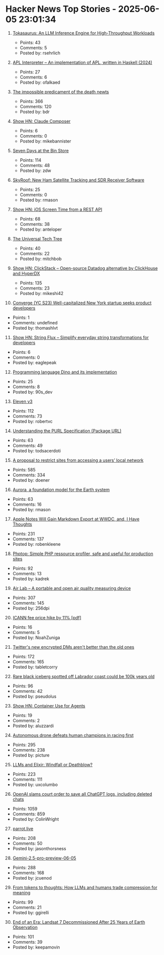 # Hacker News Top Stories - 2025-06-05 23:01:34

1. [Tokasaurus: An LLM Inference Engine for High-Throughput Workloads](https://scalingintelligence.stanford.edu/blogs/tokasaurus/)
   - Points: 43
   - Comments: 5
   - Posted by: rsehrlich

2. [APL Interpreter – An implementation of APL, written in Haskell (2024)](https://scharenbroch.dev/projects/apl-interpreter/)
   - Points: 27
   - Comments: 6
   - Posted by: ofalkaed

3. [The impossible predicament of the death newts](https://crookedtimber.org/2025/06/05/occasional-paper-the-impossible-predicament-of-the-death-newts/)
   - Points: 366
   - Comments: 120
   - Posted by: bdr

4. [Show HN: Claude Composer](https://github.com/possibilities/claude-composer)
   - Points: 6
   - Comments: 0
   - Posted by: mikebannister

5. [Seven Days at the Bin Store](https://defector.com/seven-days-at-the-bin-store)
   - Points: 114
   - Comments: 48
   - Posted by: zdw

6. [SkyRoof: New Ham Satellite Tracking and SDR Receiver Software](https://www.rtl-sdr.com/skyroof-new-ham-satellite-tracking-and-sdr-receiver-software/)
   - Points: 25
   - Comments: 0
   - Posted by: rmason

7. [Show HN: iOS Screen Time from a REST API](https://www.thescreentimenetwork.com/api/)
   - Points: 68
   - Comments: 38
   - Posted by: anteloper

8. [The Universal Tech Tree](https://asteriskmag.com/issues/10/the-universal-tech-tree)
   - Points: 40
   - Comments: 22
   - Posted by: mitchbob

9. [Show HN: ClickStack – Open-source Datadog alternative by ClickHouse and HyperDX](https://github.com/hyperdxio/hyperdx)
   - Points: 135
   - Comments: 23
   - Posted by: mikeshi42

10. [Converge (YC S23) Well-capitalized New York startup seeks product developers](https://www.runconverge.com/careers)
   - Points: 1
   - Comments: undefined
   - Posted by: thomashlvt

11. [Show HN: String Flux – Simplify everyday string transformations for developers](https://stringflux.io)
   - Points: 6
   - Comments: 0
   - Posted by: eaglepeak

12. [Programming language Dino and its implementation](https://github.com/dino-lang/dino)
   - Points: 25
   - Comments: 8
   - Posted by: 90s_dev

13. [Eleven v3](https://elevenlabs.io/v3)
   - Points: 112
   - Comments: 73
   - Posted by: robertvc

14. [Understanding the PURL Specification (Package URL)](https://fossa.com/blog/understanding-purl-specification-package-url/)
   - Points: 63
   - Comments: 49
   - Posted by: todsacerdoti

15. [A proposal to restrict sites from accessing a users’ local network](https://github.com/explainers-by-googlers/local-network-access)
   - Points: 585
   - Comments: 334
   - Posted by: doener

16. [Aurora, a foundation model for the Earth system](https://www.nytimes.com/2025/05/21/climate/ai-weather-models-aurora-microsoft.html)
   - Points: 63
   - Comments: 16
   - Posted by: rmason

17. [Apple Notes Will Gain Markdown Export at WWDC, and, I Have Thoughts](https://daringfireball.net/linked/2025/06/04/apple-notes-markdown)
   - Points: 231
   - Comments: 137
   - Posted by: robenkleene

18. [Phptop: Simple PHP ressource profiler, safe and useful for production sites](https://github.com/bearstech/phptop)
   - Points: 92
   - Comments: 13
   - Posted by: kadrek

19. [Air Lab – A portable and open air quality measuring device](https://networkedartifacts.com/airlab/simulator)
   - Points: 307
   - Comments: 145
   - Posted by: 256dpi

20. [ICANN fee price hike by 11% [pdf]](https://itp.cdn.icann.org/en/files/contracted-parties-communications/attn-planned-variable-accreditation-fee-adjustment-24oct24-en.pdf)
   - Points: 16
   - Comments: 5
   - Posted by: NoahZuniga

21. [Twitter's new encrypted DMs aren't better than the old ones](https://mjg59.dreamwidth.org/71646.html)
   - Points: 172
   - Comments: 165
   - Posted by: tabletcorry

22. [Rare black iceberg spotted off Labrador coast could be 100k years old](https://www.cbc.ca/news/canada/newfoundland-labrador/black-iceberg-labrador-coast-1.7551078)
   - Points: 96
   - Comments: 42
   - Posted by: pseudolus

23. [Show HN: Container Use for Agents](https://github.com/dagger/container-use)
   - Points: 19
   - Comments: 2
   - Posted by: aluzzardi

24. [Autonomous drone defeats human champions in racing first](https://www.tudelft.nl/en/2025/lr/autonomous-drone-from-tu-delft-defeats-human-champions-in-historic-racing-first)
   - Points: 295
   - Comments: 238
   - Posted by: picture

25. [LLMs and Elixir: Windfall or Deathblow?](https://www.zachdaniel.dev/p/llms-and-elixir-windfall-or-deathblow)
   - Points: 223
   - Comments: 111
   - Posted by: uxcolumbo

26. [OpenAI slams court order to save all ChatGPT logs, including deleted chats](https://arstechnica.com/tech-policy/2025/06/openai-says-court-forcing-it-to-save-all-chatgpt-logs-is-a-privacy-nightmare/)
   - Points: 1059
   - Comments: 859
   - Posted by: ColinWright

27. [parrot.live](https://github.com/hugomd/parrot.live)
   - Points: 208
   - Comments: 50
   - Posted by: jasonthorsness

28. [Gemini-2.5-pro-preview-06-05](https://deepmind.google/models/gemini/pro/)
   - Points: 288
   - Comments: 168
   - Posted by: jcuenod

29. [From tokens to thoughts: How LLMs and humans trade compression for meaning](https://arxiv.org/abs/2505.17117)
   - Points: 99
   - Comments: 21
   - Posted by: ggirelli

30. [End of an Era: Landsat 7 Decommissioned After 25 Years of Earth Observation](https://www.usgs.gov/news/national-news-release/end-era-landsat-7-decommissioned-after-25-years-earth-observation)
   - Points: 101
   - Comments: 39
   - Posted by: keepamovin

